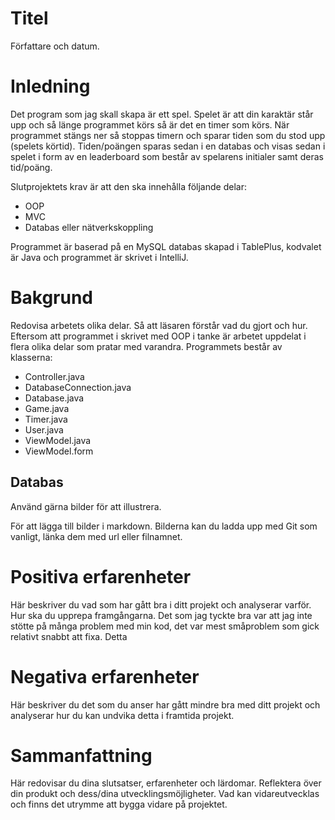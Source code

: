 # Titel
Författare och datum.

# Inledning
Det program som jag skall skapa är ett spel. Spelet är att din karaktär står upp och så länge programmet körs så är det en timer som körs. När programmet stängs ner så stoppas timern och sparar tiden som du stod upp (spelets körtid). Tiden/poängen sparas sedan i en databas och visas sedan i spelet i form av en leaderboard som består av spelarens initialer samt deras tid/poäng.

Slutprojektets krav är att den ska innehålla följande delar:

- OOP
- MVC
- Databas eller nätverkskoppling

Programmet är baserad på en MySQL databas skapad i TablePlus, kodvalet är Java och programmet är skrivet i IntelliJ. 

# Bakgrund
Redovisa arbetets olika delar. Så att läsaren förstår vad du gjort och hur.
Eftersom att programmet i skrivet med OOP i tanke är arbetet uppdelat i flera olika delar som pratar med varandra. Programmets består av klasserna:

- Controller.java
- DatabaseConnection.java
- Database.java
- Game.java
- Timer.java
- User.java
- ViewModel.java
- ViewModel.form

## Databas

Använd gärna bilder för att illustrera.

För att lägga till bilder i markdown. Bilderna kan du ladda upp med Git som vanligt, länka dem med url eller filnamnet.

# Positiva erfarenheter
Här beskriver du vad som har gått bra i ditt projekt och analyserar varför. Hur ska du upprepa framgångarna.
Det som jag tyckte bra var att jag inte stötte på många problem med min kod, det var mest småproblem som gick relativt snabbt att fixa. Detta 

# Negativa erfarenheter
Här beskriver du det som du anser har gått mindre bra med ditt projekt och analyserar hur du kan undvika detta i framtida projekt.

# Sammanfattning
Här redovisar du dina slutsatser, erfarenheter och lärdomar. Reflektera över din produkt och dess/dina utvecklingsmöjligheter. Vad kan vidareutvecklas och finns det utrymme att bygga vidare på projektet.
